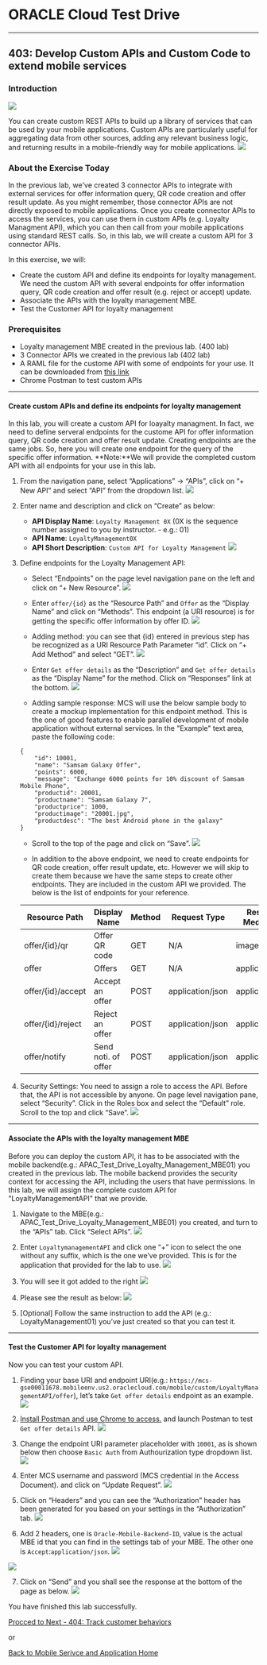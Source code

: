 # ORACLE Cloud Test Drive #
-----
## 403: Develop Custom APIs and Custom Code to extend mobile services ##

### Introduction ###
![](../common/images/mobile/mcsgs_dt_003_customapi.png)

You can create custom REST APIs to build up a library of services that can be used by your mobile applications. Custom APIs are particularly useful for aggregating data from other sources, adding any relevant business logic, and returning results in a mobile-friendly way for mobile applications.
![](../common/images/mobile/mcsgc_dt_004_api.png)

### About the Exercise Today ###
In the previous lab, we've created 3 connector APIs to integrate with external services for offer information query, QR code creation and offer result update. As you might remember, those connector APIs are not directly exposed to mobile applications. Once you create  connector APIs to access the services, you can use them in custom APIs (e.g. Loyalty Managment API), which you can then call from your mobile applications using standard REST calls. So, in this lab, we will create a custom API for 3 connector APIs.

In this exercise, we will:
- Create the custom API and define its endpoints for loyalty management. We need the custom API with several endpoints for offer information query, QR code creation and offer result (e.g. reject or accept) update.
- Associate the APIs with the loyalty management MBE.
- Test the Customer API for loyalty management

### Prerequisites ###
- Loyalty management MBE created in the previous lab. (400 lab)
- 3 Connector APIs we created in the previous lab (402 lab)
- A RAML file for the custome API with some of endpoints for your use. It can be downloaded from [this link](../common/assets/mobile/loyaltymanagementapi.raml)
- Chrome Postman to test custom APIs

----

#### Create custom APIs and define its endpoints for loyalty management ####
In this lab, you will create a custom API for loayalty managment. In fact, we need to define serveral endpoints for the custome API for offer information query, QR code creation and offer result update. Creating endpoints are the same jobs. So, here you will create one endpoint for the query of the specific offer information. **Note:**We will provide the completed custom API with all endpoints for your use in this lab.

1. From the navigation pane, select “Applications” -> “APIs”, click on “+ New API” and select “API” from the dropdown list.
![](../common/images/mobile/403-New_API.png)

2. Enter name and description and click on “Create” as below:
    + **API Display Name**: `Loyalty Management 0X` (0X is the sequence number assigned to you by instructor. - e.g.: 01)
    + **API Name**: `LoyaltyManagement0X` 
    + **API Short Description**: `Custom API for Loyalty Management`
![](../common/images/mobile/403-API_Creation.png)

3. Define endpoints for the Loyalty Management API: 
    - Select “Endpoints” on the page level navigation pane on the left and click on “+ New Resource”.
![](../common/images/mobile/403-Click_Endpoints.png)

    - Enter `offer/{id}` as the “Resource Path” and `Offer` as the “Display Name” and click on “Methods”. This endpoint (a URI resource) is for getting the specific offer information by offer ID.
![](../common/images/mobile/403-New_Resource.png)

    - Adding method: you can see that {id} entered in previous step has be recognized as a URI Resource Path Parameter “id”. Click on “+ Add Method” and select “GET”.
![](../common/images/mobile/403-Adding_Method.png)

    - Enter `Get offer details` as the “Description” and `Get offer details` as the “Display Name” for the method. Click on “Responses” link at the bottom.
![](../common/images/mobile/403-Adding_Method_Info.png)

    - Adding sample response: MCS will use the below sample body to create a mockup implementation for this endpoint method. This is the one of good features to enable parallel development of mobile application without external services. In the "Example" text area, paste the following code:
	```
	{
    	"id": 10001,
    	"name": "Samsam Galaxy Offer",
    	"points": 6000,
    	"message": "Exchange 6000 points for 10% discount of Samsam Mobile Phone",
    	"productid": 20001,
    	"productname": "Samsam Galaxy 7",
    	"productprice": 1000,
    	"productimage": "20001.jpg",
    	"productdesc": "The best Android phone in the galaxy"
  	} 
	```
    - Scroll to the top of the page and click on “Save”. 
![](../common/images/mobile/403-Adding_Sample_Response.png)

    - In addition to the above endpoint, we need to create endpoints for QR code creation, offer result update, etc. However we will skip to create them because we have the same steps to create other endpoints. They are included in the custom API we provided. The below is the list of endpoints for your reference.

    | Resource Path     | Display Name          | Method | Request Type     | Response Media Type |
    | ----------------- | --------------------- | ------ | ---------------- | ------------------- |
    | offer/{id}/qr	| Offer QR code         | GET    | N/A	            | image/png           |
    | offer		| Offers	        | GET    | N/A	            | application/json    |
    | offer/{id}/accept | Accept an offer       | POST   | application/json | application/json    |
    | offer/{id}/reject | Reject an offer       | POST   | application/json | application/json    |
    | offer/notify      | Send noti. of offer   | POST   | application/json | application/json    |

4. Security Settings: You need to assign a role to access the API. Before that, the API is not accessible by anyone.
On page level navigation pane, select “Security”. Click in the Roles box and select the “Default” role. Scroll to the top and click “Save”.
![](../common/images/mobile/403-API_Security_Settings.png)

---
#### Associate the APIs with the loyalty management MBE ####
Before you can deploy the custom API, it has to be associated with the mobile backend(e.g.: APAC_Test_Drive_Loyalty_Management_MBE01) you created in the previous lab. The mobile backend provides the security context for accessing the API, including the users that have permissions. In this lab, we will assign the complete custom API for "LoyaltyManagementAPI" that we provide.

1. Navigate to the MBE(e.g.: APAC_Test_Drive_Loyalty_Management_MBE01) you created, and turn to the “APIs” tab. Click “Select APIs”.
![](../common/images/mobile/403-Select_API_MBE.png)


2. Enter `LoyaltymanagementAPI` and click one “+” icon to select the one without any suffix, which is the one we’ve provided. This is for the application that provided for the lab to use.
![](../common/images/mobile/403-Select_Loyalty_API.png)


3. You will see it got added to the right 
![](../common/images/mobile/403-Added_API_ToMBE.png)


4. Please see the result as below:
![](../common/images/mobile/403-API_AddToMBE_Result.png)


5. [Optional] Follow the same instruction to add the API (e.g.: LoyaltyManagement01) you’ve just created so that you can test it.

---
#### Test the Customer API for loyalty management ####

Now you can test your custom API. 

1. Finding your base URI and endpoint URI(e.g.: `https://mcs-gse00011678.mobileenv.us2.oraclecloud.com/mobile/custom/LoyaltyManagementAPI/offer`), let’s take `Get offer details` endpoint as an example.
![](../common/images/mobile/403-Test_Get_URL.png)

2. [Install Postman and use Chrome to access.](https://chrome.google.com/webstore/detail/postman/fhbjgbiflinjbdggehcddcbncdddomop) and launch Postman to test `Get offer details` API.
![](../common/images/mobile/403-Test_Postman_UI.png)

3. Change the endpoint URI parameter placeholder with `10001`, as is shown below then choose `Basic Auth` from Authourization type dropdown list.
![](../common/images/mobile/403-Test_Postman_Setting.png)

4. Enter MCS username and password (MCS credential in the Access Document). and click on “Update Request”.
![](../common/images/mobile/403-Test_MCS_Credential.png)

5. Click on “Headers” and you can see the “Authorization” header has been generated for you based on your settings in the “Authorization” tab.
![](../common/images/mobile/403-Test_Authorization_Header.png)

6. Add 2 headers, one is `Oracle-Mobile-Backend-ID`, value is the actual MBE id that you can find in the settings tab of your MBE. The other one is `Accept`:`application/json`. 
![](../common/images/mobile/403-MBE_Settings_ID.png)

![](../common/images/mobile/403-Test_Adding_2Headers.png)

7. Click on “Send” and you shall see the response at the bottom of the page as below.
![](../common/images/mobile/403-Test_Result.png)


You have finished this lab successfully.

[Procced to Next - 404: Track customer behaviors](404-MobileLab.md)

or

[Back to Mobile Serivce and Application Home](README.md)


